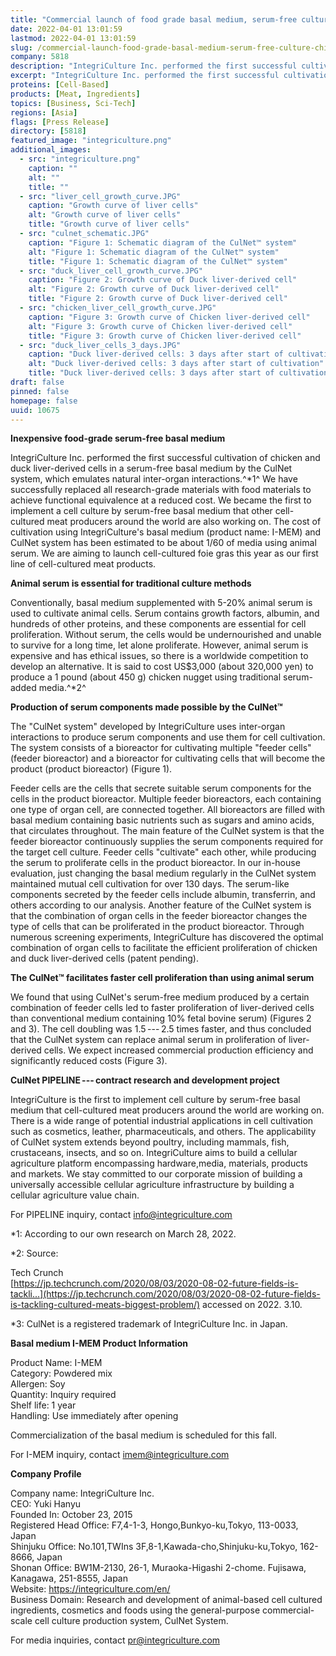 ```yaml
---
title: "Commercial launch of food grade basal medium, serum-free culture of chicken and duck liver-derived cells by CulNet"
date: 2022-04-01 13:01:59
lastmod: 2022-04-01 13:01:59
slug: /commercial-launch-food-grade-basal-medium-serum-free-culture-chicken-and-duck-liver
company: 5818
description: "IntegriCulture Inc. performed the first successful cultivation of chicken and duck liver-derived cells in a serum-free basal medium by the CulNet system, which emulates natural inter-organ interactions. The cost of cultivation using IntegriCulture’s basal medium (product name: I-MEM) and CulNet system has been estimated to be about 1/60 of media using animal serum. The company aims to launch cell-cultured foie gras this year as its first line of cell-cultured meat products."
excerpt: "IntegriCulture Inc. performed the first successful cultivation of chicken and duck liver-derived cells in a serum-free basal medium by the CulNet system, which emulates natural inter-organ interactions. The cost of cultivation using IntegriCulture’s basal medium (product name: I-MEM) and CulNet system has been estimated to be about 1/60 of media using animal serum. The company aims to launch cell-cultured foie gras this year as its first line of cell-cultured meat products."
proteins: [Cell-Based]
products: [Meat, Ingredients]
topics: [Business, Sci-Tech]
regions: [Asia]
flags: [Press Release]
directory: [5818]
featured_image: "integriculture.png"
additional_images:
  - src: "integriculture.png"
    caption: ""
    alt: ""
    title: ""
  - src: "liver_cell_growth_curve.JPG"
    caption: "Growth curve of liver cells"
    alt: "Growth curve of liver cells"
    title: "Growth curve of liver cells"
  - src: "culnet_schematic.JPG"
    caption: "Figure 1: Schematic diagram of the CulNet™ system"
    alt: "Figure 1: Schematic diagram of the CulNet™ system"
    title: "Figure 1: Schematic diagram of the CulNet™ system"
  - src: "duck_liver_cell_growth_curve.JPG"
    caption: "Figure 2: Growth curve of Duck liver-derived cell"
    alt: "Figure 2: Growth curve of Duck liver-derived cell"
    title: "Figure 2: Growth curve of Duck liver-derived cell"
  - src: "chicken_liver_cell_growth_curve.JPG"
    caption: "Figure 3: Growth curve of Chicken liver-derived cell"
    alt: "Figure 3: Growth curve of Chicken liver-derived cell"
    title: "Figure 3: Growth curve of Chicken liver-derived cell"
  - src: "duck_liver_cells_3_days.JPG"
    caption: "Duck liver-derived cells: 3 days after start of cultivation"
    alt: "Duck liver-derived cells: 3 days after start of cultivation"
    title: "Duck liver-derived cells: 3 days after start of cultivation"
draft: false
pinned: false
homepage: false
uuid: 10675
---
```

**Inexpensive food-grade serum-free basal medium**

IntegriCulture Inc. performed the first successful cultivation of
chicken and duck liver-derived cells in a serum-free basal medium by the
CulNet system, which emulates natural inter-organ interactions.^\*1^ We
have successfully replaced all research-grade materials with food
materials to achieve functional equivalence at a reduced cost. We became
the first to implement a cell culture by serum-free basal medium that
other cell-cultured meat producers around the world are also working on.
The cost of cultivation using IntegriCulture's basal medium (product
name: I-MEM) and CulNet system has been estimated to be about 1/60 of
media using animal serum. We are aiming to launch cell-cultured foie
gras this year as our first line of cell-cultured meat products.

**Animal serum is essential for traditional culture methods**

Conventionally, basal medium supplemented with 5-20% animal serum is
used to cultivate animal cells. Serum contains growth factors, albumin,
and hundreds of other proteins, and these components are essential for
cell proliferation. Without serum, the cells would be undernourished and
unable to survive for a long time, let alone proliferate. However,
animal serum is expensive and has ethical issues, so there is a
worldwide competition to develop an alternative. It is said to cost
US\$3,000 (about 320,000 yen) to produce a 1 pound (about 450 g) chicken
nugget using traditional serum-added media.^\*2^

**Production of serum components made possible by the CulNet™**

The "CulNet system" developed by IntegriCulture uses inter-organ
interactions to produce serum components and use them for cell
cultivation. The system consists of a bioreactor for cultivating
multiple "feeder cells" (feeder bioreactor) and a bioreactor for
cultivating cells that will become the product (product bioreactor)
(Figure 1).

Feeder cells are the cells that secrete suitable serum components for
the cells in the product bioreactor. Multiple feeder bioreactors, each
containing one type of organ cell, are connected together. All
bioreactors are filled with basal medium containing basic nutrients such
as sugars and amino acids, that circulates throughout. The main feature
of the CulNet system is that the feeder bioreactor continuously supplies
the serum components required for the target cell culture. Feeder cells
"cultivate" each other, while producing the serum to proliferate cells
in the product bioreactor. In our in-house evaluation, just changing the
basal medium regularly in the CulNet system maintained mutual cell
cultivation for over 130 days. The serum-like components secreted by the
feeder cells include albumin, transferrin, and others according to our
analysis. Another feature of the CulNet system is that the combination
of organ cells in the feeder bioreactor changes the type of cells that
can be proliferated in the product bioreactor. Through numerous
screening experiments, IntegriCulture has discovered the optimal
combination of organ cells to facilitate the efficient proliferation of
chicken and duck liver-derived cells (patent pending).

**The CulNet™ facilitates faster cell proliferation than using
animal serum**

We found that using CulNet's serum-free medium produced by a certain
combination of feeder cells led to faster proliferation of liver-derived
cells than conventional medium containing 10% fetal bovine serum)
(Figures 2 and 3). The cell doubling was 1.5 --- 2.5 times faster, and
thus concluded that the CulNet system can replace animal serum in
proliferation of liver-derived cells. We expect increased commercial
production efficiency and significantly reduced costs (Figure 3).

**CulNet PIPELINE --- contract research and development project**

IntegriCulture is the first to implement cell culture by serum-free
basal medium that cell-cultured meat producers around the world are
working on. There is a wide range of potential industrial applications
in cell cultivation such as cosmetics, leather, pharmaceuticals, and
others. The applicability of CulNet system extends beyond poultry,
including mammals, fish, crustaceans, insects, and so on. IntegriCulture
aims to build a cellular agriculture platform encompassing
hardware,media, materials, products and markets. We stay committed to
our corporate mission of building a universally accessible cellular
agriculture infrastructure by building a cellular agriculture
value chain.

For PIPELINE inquiry, contact <info@integriculture.com>

\*1: According to our own research on March 28, 2022.

\*2: Source:

Tech Crunch\
[https://jp.techcrunch.com/2020/08/03/2020-08-02-future-fields-is-tackli...](https://jp.techcrunch.com/2020/08/03/2020-08-02-future-fields-is-tackling-cultured-meats-biggest-problem/)
accessed on 2022. 3.10.

\*3: CulNet is a registered trademark of IntegriCulture Inc. in Japan.

**Basal medium I-MEM Product Information**

Product Name: I-MEM\
Category: Powdered mix\
Allergen: Soy\
Quantity: Inquiry required\
Shelf life: 1 year\
Handling: Use immediately after opening

Commercialization of the basal medium is scheduled for this fall.

For I-MEM inquiry, contact <imem@integriculture.com>

**Company Profile**

Company name: IntegriCulture Inc.\
CEO: Yuki Hanyu\
Founded In: October 23, 2015\
Registered Head Office: F7,4-1-3, Hongo,Bunkyo-ku,Tokyo, 113-0033,
Japan\
Shinjuku Office: No.101,TWIns 3F,8-1,Kawada-cho,Shinjuku-ku,Tokyo,
162-8666, Japan\
Shonan Office: BW1M-2130, 26-1, Muraoka-Higashi 2-chome. Fujisawa,
Kanagawa, 251-8555, Japan\
Website: <https://integriculture.com/en/>\
Business Domain: Research and development of animal-based cell cultured
ingredients, cosmetics and foods using the general-purpose
commercial-scale cell culture production system, CulNet System.

For media inquiries, contact <pr@integriculture.com>
